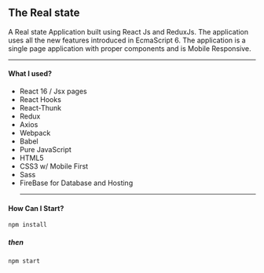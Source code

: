 <h2>The Real state</h2>
A Real state Application built using React Js and ReduxJs. The application uses all the new features introduced in EcmaScript 6. The application is a single page application with proper components and is Mobile Responsive. 
<hr>
<h4>What I used?</h4>
<ul>
  <li>React 16 / Jsx pages</li>
  <li>React Hooks</li>
  <li>React-Thunk</li>
<li>Redux</li>
<li>Axios</li>
<li>Webpack</li>
<li>Babel</li>
<li>Pure JavaScript</li>
<li>HTML5</li>
<li>CSS3 w/ Mobile First</li>
<li>Sass</li>
<li>FireBase for Database and Hosting</li><hr>
</ul>
<h4>How Can I Start?</h4>
<code>npm install</code>
<h5>then</h5>

<code>npm start</code>
